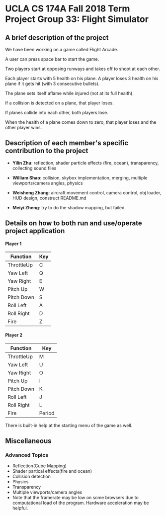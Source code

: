 # UCLA CS 174A Fall 2018 Term Project Group 33: Flight Simulator

## **A brief description of the project**

  We have been working on a game called Flight Arcade.

  A user can press space bar to start the game.
  
  Two players start at opposing runways and takes off to shoot at each other.
  
  Each player starts with 5 health on his plane. A player loses 3 health on his plane if it gets hit (with 3 consecutive bullets).
  
  The plane sets itself aflame while injured (not at its full health).
  
  If a collision is detected on a plane, that player loses.
  
  If planes collide into each other, both players lose.
  
  When the health of a plane comes down to zero, that player loses and the other player wins.

## **Description of each member's specific contribution to the project**

- **Yilin Zhu**: reflection, shader particle effects (fire, ocean), transparency, collecting sound files

- **William Shao**: collision, skybox implementation, merging, multiple viewports/camera angles, physics

- **Weisheng Zhang**: aircraft movement control, camera control, obj loader, HUD design, construct README.md 

- **Meiyi Zheng**: try to do the shadow mapping, but failed. 

## **Details on how to both run and use/operate project application**

#### Player 1
  |Function|Key|
  |--|--|
  |ThrottleUp| C|
  |Yaw Left|Q|
  |Yaw Right|E|
  |Pitch Up|W|
  |Pitch Down|S|
  |Roll Left|A|
  |Roll Right|D|
  |Fire| Z|
  
#### Player 2
   |Function|Key|
  |--|--|
  |ThrottleUp| M|
  |Yaw Left|U|
  |Yaw Right|O|
  |Pitch Up|I|
  |Pitch Down|K|
  |Roll Left|J|
  |Roll Right|L|
  |Fire| Period| 
  
  There is built-in help at the starting menu of the game as well.

## **Miscellaneous**

### Advanced Topics
- Reflection(Cube Mapping)
- Shader partical effects(fire and ocean)
- Collision detection
- Physics
- Transparency
- Multiple viewports/camera angles
- Note that the framerate may be low on some browsers due to computational load of the program. Hardware acceleration may be helpful.